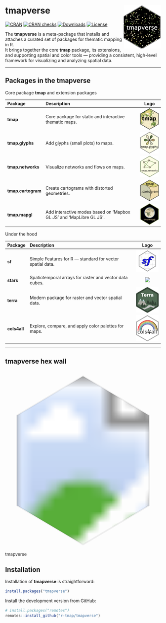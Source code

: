 # tmapverse <img src="man/figures/logo.png" align="right" width="120"/>

<!-- badges: start -->
[![CRAN](https://www.r-pkg.org/badges/version/tmapverse)](https://cran.r-project.org/package=tmap)
[![CRAN
checks](https://badges.cranchecks.info/worst/tmapverse.svg)](https://cran.r-project.org/web/checks/check_results_tmap.html)
[![Downloads](https://cranlogs.r-pkg.org/badges/tmapverse?color=brightgreen)](https://www.r-pkg.org:443/pkg/tmapverse)
[![License](https://img.shields.io/badge/License-GPL%20v3-brightgreen.svg?style=flat)](https://www.gnu.org/licenses/gpl-3.0.html)
<!-- badges: end -->

The **tmapverse** is a meta-package that installs and attaches a curated set of packages for thematic mapping in R.  
It brings together the core **tmap** package, its extensions, and supporting spatial and color tools — providing a consistent, high-level framework for visualizing and analyzing spatial data.

---

## Packages in the tmapverse

Core package **tmap** and extension packages

| Package | Description | Logo |
|:--|:--|:--:|
| **tmap** | Core package for static and interactive thematic maps. | <img src="man/figures/tmap.png" width="80"/> |
| **tmap.glyphs** | Add glyphs (small plots) to maps. | <img src="man/figures/tmap_glpyhs.png" width="80"/> |
| **tmap.networks** | Visualize networks and flows on maps. | <img src="man/figures/tmap_networks_hex2.png" width="80"/> |
| **tmap.cartogram** | Create cartograms with distorted geometries. | <img src="man/figures/tmap_cartogram.png" width="80"/> |
| **tmap.mapgl** | Add interactive modes based on ‘Mapbox GL JS’ and ‘MapLibre GL JS’. | <img src="man/figures/tmap_mapgl2.png" width="80"/> |


Under the hood

| Package | Description | Logo |
|:--|:--|:--:|
| **sf** | Simple Features for R — standard for vector spatial data. | <img src="man/figures/sf.png" width="80"/> |
| **stars** | Spatiotemporal arrays for raster and vector data cubes. | <img src="man/figures/stars.png" width="80"/> |
| **terra** | Modern package for raster and vector spatial data. | <img src="man/figures/terra.png" width="80"/> |
| **cols4all** | Explore, compare, and apply color palettes for maps. | <img src="man/figures/cols4all.png" width="80"/> |

---

## tmapverse hex wall

<div class="hex">
  <a href="https://r-tmap.github.io/tmapverse/">
    <svg viewBox="0 0 100 115" preserveAspectRatio="xMidYMid meet" aria-label="tmapverse">
      <defs><clipPath id="hex-0"><polygon points="50 3.7 92.5 28.8 92.5 86.2 50 111.3 7.5 86.2 7.5 28.8"/></clipPath></defs>
      <image clip-path="url(#hex-0)" href="https://raw.githubusercontent.com/r-tmap/tmapverse/main/man/figures/logo.png"
             x="0" y="0" width="100" height="115" preserveAspectRatio="xMidYMid slice"/>
      <polygon points="50 3.7 92.5 28.8 92.5 86.2 50 111.3 7.5 86.2 7.5 28.8"
               fill="none" stroke="rgba(0,0,0,0.06)"/>
    </svg>
  </a>
  <span class="hex-label">tmapverse</span>
</div>

## Installation

Installation of **tmapverse** is straightforward:

```r
install.packages("tmapverse")
```

Install the development version from GitHub:

```r
# install.packages("remotes")
remotes::install_github("r-tmap/tmapverse")
```
